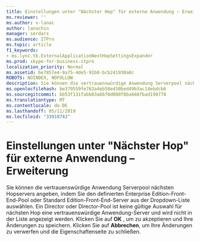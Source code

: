 ```yaml
---
title: Einstellungen unter "Nächster Hop" für externe Anwendung – Erweiterung
ms.reviewer: ''
ms.author: v-lanac
author: lanachin
manager: serdars
ms.audience: ITPro
ms.topic: article
f1_keywords:
- ms.lync.tb.ExternalApplicationNextHopSettingsExpander
ms.prod: skype-for-business-itpro
localization_priority: Normal
ms.assetid: be7857e4-9a75-4de5-91b0-bcb241930a0c
ROBOTS: NOINDEX, NOFOLLOW
description: Sie können die vertrauenswürdige Anwendung Serverpool nächsten Hopservers angeben, indem Sie den definierten Enterprise Edition-Front-End-Pool oder Standard Edition-Front-End-Server aus der Dropdown-Liste auswählen. Ein Director oder Director-Pool ist keine gültige Auswahl für nächsten Hop eine vertrauenswürdige Anwendung-Server und wird nicht in der Liste angezeigt werden. Klicken Sie auf OK, um das akzeptieren und Ihre Änderungen zu speichern. Klicken Sie auf Abbrechen, um Ihre Änderungen zu verwerfen und die Eigenschaftenseite zu schließen.
ms.openlocfilehash: be379559fe763a4eb58e450bed49b3ac14ebdcb6
ms.sourcegitcommit: bb53f131fabb03a66f0d000f8ba668fbad190778
ms.translationtype: MT
ms.contentlocale: de-DE
ms.lasthandoff: 05/11/2019
ms.locfileid: "33910742"
---
```

# <a name="external-application-next-hop-settings-expander"></a>Einstellungen unter "Nächster Hop" für externe Anwendung – Erweiterung
 
Sie können die vertrauenswürdige Anwendung Serverpool nächsten Hopservers angeben, indem Sie den definierten Enterprise Edition-Front-End-Pool oder Standard Edition-Front-End-Server aus der Dropdown-Liste auswählen. Ein Director oder Director-Pool ist keine gültige Auswahl für nächsten Hop eine vertrauenswürdige Anwendung-Server und wird nicht in der Liste angezeigt werden. Klicken Sie auf **OK** , um zu akzeptieren und Ihre Änderungen zu speichern. Klicken Sie auf **Abbrechen**, um Ihre Änderungen zu verwerfen und die Eigenschaftenseite zu schließen.
  

